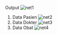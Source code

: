 Output 
![net1](https://github.com/Ramdani0/hospital.net/assets/116195897/21626d25-66ae-43ae-a442-c2292b95ba0d)
1. Data Pasien
![net2](https://github.com/Ramdani0/hospital.net/assets/116195897/12f4e23d-5152-4d03-b735-29831a33a27a)
2. Data Dokter
![net3](https://github.com/Ramdani0/hospital.net/assets/116195897/3ff50ba0-a9a4-4ead-a757-9939e4060efd)
3. Data Obat
![net4](https://github.com/Ramdani0/hospital.net/assets/116195897/79b45579-57d5-428b-8fa5-3ce0a6b2c64a)
